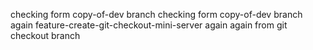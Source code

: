 checking form copy-of-dev branch
checking form copy-of-dev branch again
feature-create-git-checkout-mini-server
again
again from git checkout branch